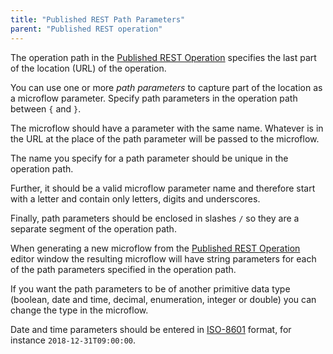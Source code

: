```yaml
---
title: "Published REST Path Parameters"
parent: "Published REST operation"
---
```


The operation path in the [Published REST Operation](published-rest-operation) specifies the last part of the location (URL) of the operation. 

You can use one or more _path parameters_ to capture part of the location as a microflow parameter. Specify path parameters in the operation path between `{` and `}`. 

The microflow should have a parameter with the same name. Whatever is in the URL at the place of the path parameter will be passed to the microflow.

The name you specify for a path parameter should be unique in the operation path.

Further, it should be a valid microflow parameter name and therefore start with a letter and contain only letters, digits and underscores.

Finally, path parameters should be enclosed in slashes `/` so they are a separate segment of the operation path.

When generating a new microflow from the [Published REST Operation](published-rest-operation) editor 
window the resulting microflow will have string parameters for each of the path parameters specified in the operation path.

If you want the path parameters to be of another primitive data type (boolean, date and time, decimal, enumeration, integer or double) you can change the type in the microflow.

Date and time parameters should be entered in [ISO-8601](https://www.w3schools.com/xml/schema_dtypes_date.asp) format, for instance `2018-12-31T09:00:00`.

